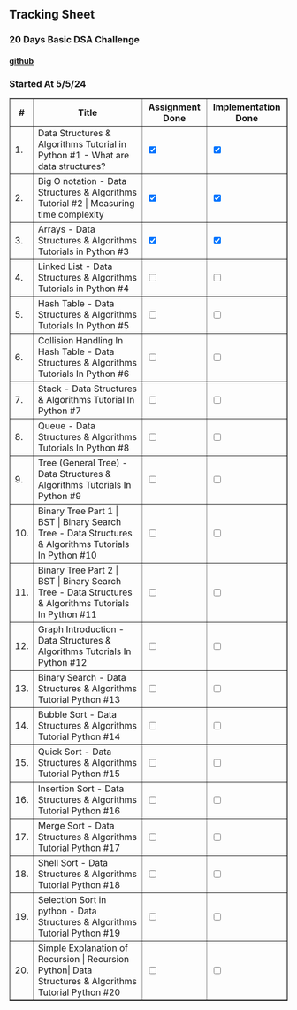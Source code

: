 ## Tracking Sheet
### 20 Days Basic DSA Challenge
####  [github](https://github.com/codebasics/data-structures-algorithms-python)
### Started At 5/5/24


<table border="1">
  <tr>
    <th>#</th>
    <th>Title</th>
    <th>Assignment Done</th>
    <th>Implementation Done</th>
  </tr>
  <tr>
    <td>1.</td>
    <td>Data Structures & Algorithms Tutorial in Python #1 - What are data structures?</td>
    <td><input type="checkbox" name="assignment_done_1" checked></td>
    <td><input type="checkbox" name="implementation_done_1"checked></td>
  </tr>
  <tr>
    <td>2.</td>
    <td>Big O notation - Data Structures & Algorithms Tutorial #2 | Measuring time complexity</td>
    <td><input type="checkbox" name="assignment_done_2"checked></td>
    <td><input type="checkbox" name="implementation_done_2"checked></td>
  </tr>
  <tr>
    <td>3.</td>
    <td>Arrays - Data Structures & Algorithms Tutorials in Python #3</td>
    <td><input type="checkbox" name="assignment_done_3"checked></td>
    <td><input type="checkbox" name="implementation_done_3"checked></td>
  </tr>
  <tr>
    <td>4.</td>
    <td>Linked List - Data Structures & Algorithms Tutorials in Python #4</td>
    <td><input type="checkbox" name="assignment_done_4"></td>
    <td><input type="checkbox" name="implementation_done_4"></td>
  </tr>
  <tr>
    <td>5.</td>
    <td>Hash Table - Data Structures & Algorithms Tutorials In Python #5</td>
    <td><input type="checkbox" name="assignment_done_5"></td>
    <td><input type="checkbox" name="implementation_done_5"></td>
  </tr>
  <tr>
    <td>6.</td>
    <td>Collision Handling In Hash Table - Data Structures & Algorithms Tutorials In Python #6</td>
    <td><input type="checkbox" name="assignment_done_6"></td>
    <td><input type="checkbox" name="implementation_done_6"></td>
  </tr>
  <tr>
    <td>7.</td>
    <td>Stack - Data Structures & Algorithms Tutorial In Python #7</td>
    <td><input type="checkbox" name="assignment_done_7"></td>
    <td><input type="checkbox" name="implementation_done_7"></td>
  </tr>
  <tr>
    <td>8.</td>
    <td>Queue - Data Structures & Algorithms Tutorials In Python #8</td>
    <td><input type="checkbox" name="assignment_done_8"></td>
    <td><input type="checkbox" name="implementation_done_8"></td>
  </tr>
  <tr>
    <td>9.</td>
    <td>Tree (General Tree) - Data Structures & Algorithms Tutorials In Python #9</td>
    <td><input type="checkbox" name="assignment_done_9"></td>
    <td><input type="checkbox" name="implementation_done_9"></td>
  </tr>
  <tr>
    <td>10.</td>
    <td>Binary Tree Part 1 | BST | Binary Search Tree - Data Structures & Algorithms Tutorials In Python #10</td>
    <td><input type="checkbox" name="assignment_done_10"></td>
    <td><input type="checkbox" name="implementation_done_10"></td>
  </tr>
  <tr>
    <td>11.</td>
    <td>Binary Tree Part 2 | BST | Binary Search Tree - Data Structures & Algorithms Tutorials In Python #11</td>
    <td><input type="checkbox" name="assignment_done_11"></td>
    <td><input type="checkbox" name="implementation_done_11"></td>
  </tr>
  <tr>
    <td>12.</td>
    <td>Graph Introduction - Data Structures & Algorithms Tutorials In Python #12</td>
    <td><input type="checkbox" name="assignment_done_12"></td>
    <td><input type="checkbox" name="implementation_done_12"></td>
  </tr>
  <tr>
    <td>13.</td>
    <td>Binary Search - Data Structures & Algorithms Tutorial Python #13</td>
    <td><input type="checkbox" name="assignment_done_13"></td>
    <td><input type="checkbox" name="implementation_done_13"></td>
  </tr>
  <tr>
    <td>14.</td>
    <td>Bubble Sort - Data Structures & Algorithms Tutorial Python #14</td>
    <td><input type="checkbox" name="assignment_done_14"></td>
    <td><input type="checkbox" name="implementation_done_14"></td>
  </tr>
  <tr>
    <td>15.</td>
    <td>Quick Sort - Data Structures & Algorithms Tutorial Python #15</td>
    <td><input type="checkbox" name="assignment_done_15"></td>
    <td><input type="checkbox" name="implementation_done_15"></td>
  </tr>
  <tr>
    <td>16.</td>
    <td>Insertion Sort - Data Structures & Algorithms Tutorial Python #16</td>
    <td><input type="checkbox" name="assignment_done_16"></td>
    <td><input type="checkbox" name="implementation_done_16"></td>
  </tr>
  <tr>
    <td>17.</td>
    <td>Merge Sort - Data Structures & Algorithms Tutorial Python #17</td>
    <td><input type="checkbox" name="assignment_done_17"></td>
    <td><input type="checkbox" name="implementation_done_17"></td>
  </tr>
  <tr>
    <td>18.</td>
    <td>Shell Sort - Data Structures & Algorithms Tutorial Python #18</td>
    <td><input type="checkbox" name="assignment_done_18"></td>
    <td><input type="checkbox" name="implementation_done_18"></td>
  </tr>
  <tr>
    <td>19.</td>
    <td>Selection Sort in python - Data Structures & Algorithms Tutorial Python #19</td>
    <td><input type="checkbox" name="assignment_done_19"></td>
    <td><input type="checkbox" name="implementation_done_19"></td>
  </tr>
  <tr>
    <td>20.</td>
    <td>Simple Explanation of Recursion | Recursion Python| Data Structures & Algorithms Tutorial Python #20</td>
    <td><input type="checkbox" name="assignment_done_20"></td>
    <td><input type="checkbox" name="implementation_done_20"></td>
  </tr>
</table>
